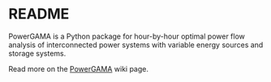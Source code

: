 # README #

PowerGAMA is a Python package for hour-by-hour optimal power flow analysis of interconnected power systems with variable energy sources and storage systems.

Read more on the [PowerGAMA](https://bitbucket.org/harald_g_svendsen/powergama/wiki/Home) wiki page.

